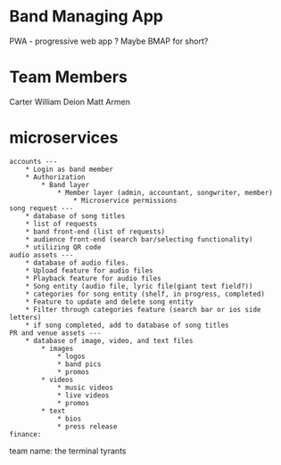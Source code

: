 # Band Managing App

PWA - progressive web app ?
Maybe BMAP for short?

# Team Members

Carter
William
Deion
Matt
Armen

# microservices

    accounts ---
        * Login as band member
        * Authorization
            * Band layer
                * Member layer (admin, accountant, songwriter, member)
                    * Microservice permissions
    song request ---
        * database of song titles
        * list of requests
        * band front-end (list of requests)
        * audience front-end (search bar/selecting functionality)
        * utilizing QR code
    audio assets ---
        * database of audio files.
        * Upload feature for audio files
        * Playback feature for audio files
        * Song entity (audio file, lyric file(giant text field?))
        * categories for song entity (shelf, in progress, completed)
        * Feature to update and delete song entity
        * Filter through categories feature (search bar or ios side letters)
        * if song completed, add to database of song titles
    PR and venue assets ---
        * database of image, video, and text files
            * images
                * logos
                * band pics
                * promos
            * videos
                * music videos
                * live videos
                * promos
            * text
                * bios
                * press release
    finance:

team name:
the terminal tyrants
